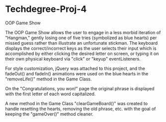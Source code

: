 # Techdegree-Proj-4
 OOP Game Show

The OOP Game Show allows the user to engage in a less morbid iteration of "Hangman," gently losing one of five tries (symbolized as blue hearts) per missed guess rather than illustrate an unfortunate stickman.  The keyboard displays the correct/incorrect keys as the user selects their input which is accomplished by either clicking the desired letter on screen, or typing it on their own physical keyboard via "click" or "keyup" eventListeners.  

For style customization, jQuery was attached to this project, and the fadeOut() and fadeIn() animations were used on the blue hearts in the "removeLife()" method in the Game Class.  

On the "Congratulations, you won!" page the original phrase is displayed with the first letter of each word capitalized.

A new method in the Game Class "clearGameBoard()" was created to handle resetting the hearts, removing the old phrase, etc. with the goal of keeping the "gameOver()" method cleaner.